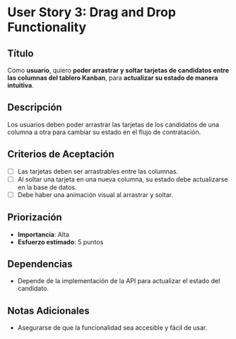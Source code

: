 # User Story 3: Drag and Drop Functionality

## Título
Como **usuario**, quiero **poder arrastrar y soltar tarjetas de candidatos entre las columnas del tablero Kanban**, para **actualizar su estado de manera intuitiva**.

## Descripción
Los usuarios deben poder arrastrar las tarjetas de los candidatos de una columna a otra para cambiar su estado en el flujo de contratación.

## Criterios de Aceptación
- [ ] Las tarjetas deben ser arrastrables entre las columnas.
- [ ] Al soltar una tarjeta en una nueva columna, su estado debe actualizarse en la base de datos.
- [ ] Debe haber una animación visual al arrastrar y soltar.

## Priorización
- **Importancia**: Alta
- **Esfuerzo estimado**: 5 puntos

## Dependencias
- Depende de la implementación de la API para actualizar el estado del candidato.

## Notas Adicionales
- Asegurarse de que la funcionalidad sea accesible y fácil de usar.